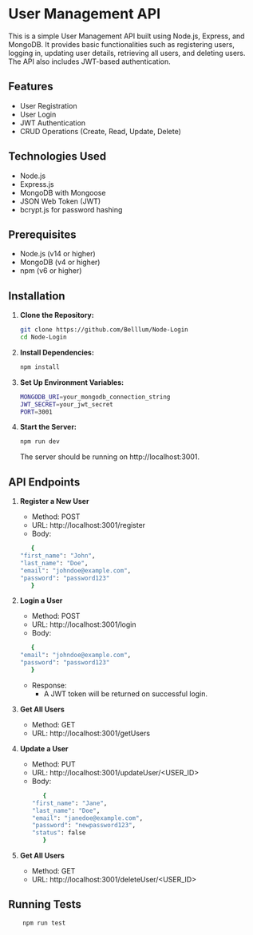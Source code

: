 # User Management API

This is a simple User Management API built using Node.js, Express, and MongoDB. It provides basic functionalities such as registering users, logging in, updating user details, retrieving all users, and deleting users. The API also includes JWT-based authentication.

## Features

- User Registration
- User Login
- JWT Authentication
- CRUD Operations (Create, Read, Update, Delete)

## Technologies Used

- Node.js
- Express.js
- MongoDB with Mongoose
- JSON Web Token (JWT)
- bcrypt.js for password hashing

## Prerequisites

- Node.js (v14 or higher)
- MongoDB (v4 or higher)
- npm (v6 or higher)

## Installation

1. **Clone the Repository:**

   ```bash
   git clone https://github.com/Belllum/Node-Login
   cd Node-Login
   ```

2. **Install Dependencies:**
   ```bash
   npm install
   ```
3. **Set Up Environment Variables:**
   ```bash
   MONGODB_URI=your_mongodb_connection_string
   JWT_SECRET=your_jwt_secret
   PORT=3001
   ```
4. **Start the Server:**
   ```bash
   npm run dev
   ```
   The server should be running on http://localhost:3001.

## API Endpoints

1. **Register a New User**

   - Method: POST
   - URL: http://localhost:3001/register
   - Body:

   ```bash
      {
   "first_name": "John",
   "last_name": "Doe",
   "email": "johndoe@example.com",
   "password": "password123"
      }
   ```

2. **Login a User**

   - Method: POST
   - URL: http://localhost:3001/login
   - Body:

   ```bash
      {
   "email": "johndoe@example.com",
   "password": "password123"
      }
   ```

   - Response:
     - A JWT token will be returned on successful login.

3. **Get All Users**

   - Method: GET
   - URL: http://localhost:3001/getUsers

4. **Update a User**

   - Method: PUT
   - URL: http://localhost:3001/updateUser/<USER_ID>
   - Body:
     ```bash
        {
     "first_name": "Jane",
     "last_name": "Doe",
     "email": "janedoe@example.com",
     "password": "newpassword123",
     "status": false
        }
     ```

5. **Get All Users**

   - Method: GET
   - URL: http://localhost:3001/deleteUser/<USER_ID>

## Running Tests

```bash
    npm run test
```
